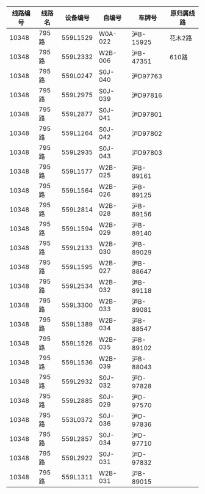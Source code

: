 | 线路编号 | 线路名 | 设备编号 | 自编号 | 车牌号 | 原归属线路 |
| --- | --- | --- | --- | --- | --- |
|10348|795路|559L1529|W0A-022|沪B-15925|花木2路|
|10348|795路|559L2332|W2B-006|沪B-47351|610路|
|10348|795路|559L0247|S0J-040|沪D97763|
|10348|795路|559L2975|S0J-039|沪D97816|
|10348|795路|559L2877|S0J-041|沪D97801|
|10348|795路|559L1264|S0J-042|沪D97802|
|10348|795路|559L2935|S0J-043|沪D97803|
|10348|795路|559L1577|W2B-025|沪B-89161|
|10348|795路|559L1564|W2B-026|沪B-89125|
|10348|795路|559L2814|W2B-028|沪B-89156|
|10348|795路|559L1594|W2B-029|沪B-89140|
|10348|795路|559L2133|W2B-030|沪B-89029|
|10348|795路|559L1595|W2B-027|沪B-88647|
|10348|795路|559L2534|W2B-032|沪B-89118|
|10348|795路|559L3300|W2B-033|沪B-89081|
|10348|795路|559L1389|W2B-034|沪B-88547|
|10348|795路|559L1526|W2B-035|沪B-89102|
|10348|795路|559L1536|W2B-039|沪B-88043|
|10348|795路|559L2932|S0J-032|沪D-97828|
|10348|795路|559L2885|S0J-029|沪D-97570|
|10348|795路|553L0372|S0J-036|沪D-97836|
|10348|795路|559L2857|S0J-034|沪D-97710|
|10348|795路|559L2922|S0J-031|沪D-97832|
|10348|795路|559L1311|W2B-031|沪B-89015|
